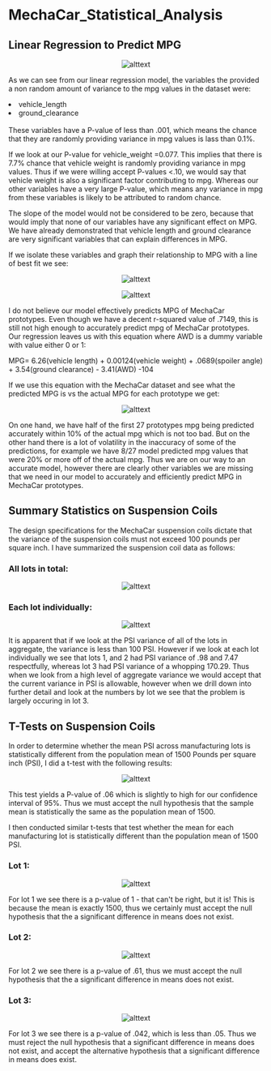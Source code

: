 # MechaCar_Statistical_Analysis

## Linear Regression to Predict MPG

<p align="center"

![alttext](https://github.com/sd2wiebe/MechaCar_Statistical_Analysis/blob/main/Regression1.png)

</p>

As we can see from our linear regression model, the variables the provided a non random amount of variance to the mpg values in the dataset were:
<li> vehicle_length </li>
<li> ground_clearance </li>
<br>
These variables have a P-value of less than .001, which means the chance that they are randomly providing variance in mpg values is lass than 0.1%.

If we look at our P-value for vehicle_weight =0.077. This implies that there is 7.7% chance that vehicle weight is randomly providing variance in mpg values. Thus if we were willing accept P-values <.10, we would say that vehicle weight is also a significant factor contributing to mpg. Whereas our other variables have a very large P-value, which means any variance in mpg from these variables is likely to be attributed to random chance.

The slope of the model would not be considered to be zero, because that would imply that none of our variables have any significant effect on MPG. We have already demonstrated that vehicle length and ground clearance are very significant variables that can explain differences in MPG.

If we isolate these variables and graph their relationship to MPG with a line of best fit we see:

<p align="center"

![alttext](https://github.com/sd2wiebe/MechaCar_Statistical_Analysis/blob/main/MPGxGround_clearance.png)

</p>

<p align="center"

![alttext](https://github.com/sd2wiebe/MechaCar_Statistical_Analysis/blob/main/MPGxVehicle_length.png)

</p>

I do not believe our model effectively predicts MPG of MechaCar prototypes. Even though we have a decent r-squared value of .7149, this is still not high enough to accurately predict mpg of MechaCar prototypes. Our regression leaves us with this equation where AWD is a dummy variable with value either 0 or 1:

MPG= 6.26(vehicle length) + 0.00124(vehicle weight) + .0689(spoiler angle) + 3.54(ground clearance) - 3.41(AWD) -104

If we use this equation with the MechaCar dataset and see what the predicted MPG is vs the actual MPG for each prototype we get:

<p align="center"

![alttext](https://github.com/sd2wiebe/MechaCar_Statistical_Analysis/blob/main/mpg_prediction1.png)

</p>
On one hand, we have half of the first 27 prototypes mpg being predicted accurately within 10% of the actual mpg which is not too bad. But on the other hand there is a lot of volatility in the inaccuracy of some of the predictions, for example we have 8/27 model predicted mpg values that were 20% or more off of the actual mpg.
Thus we are on our way to an accurate model, however there are clearly other variables we are missing that we need in  our model to accurately and efficiently predict MPG in MechaCar prototypes.
 
## Summary Statistics on Suspension Coils

The design specifications for the MechaCar suspension coils dictate that the variance of the suspension coils must not exceed 100 pounds per square inch. I have summarized the suspension coil data as follows:
<br>
### All lots in total:
<p align="center"

![alttext](https://github.com/sd2wiebe/MechaCar_Statistical_Analysis/blob/main/Total_Summary.png)

</p>

### Each lot individually:
<p align="center"

![alttext](https://github.com/sd2wiebe/MechaCar_Statistical_Analysis/blob/main/Lot_Summary.png)

</p>

It is apparent that if we look at the PSI variance of all of the lots in aggregate, the variance is less than 100 PSI. However if we look at each lot individually we see that lots 1, and 2 had PSI variance of .98 and 7.47 respectfully, whereas lot 3 had PSI variance of a whopping 170.29. Thus when we look from a high level of aggregate variance we would accept that the current variance in PSI is allowable, however when we drill down into further detail and look at the numbers by lot we see that the problem is largely occuring in lot 3.

## T-Tests on Suspension Coils

In order to determine whether the mean PSI across manufacturing lots is statistically different from the population mean of 1500 Pounds per square inch (PSI), I did a t-test with the following results:
<p align="center"

![alttext](https://github.com/sd2wiebe/MechaCar_Statistical_Analysis/blob/main/t_test1.png)

</p>
 This test yields a P-value of .06 which is slightly to high for our confidence interval of 95%. Thus we must accept the null hypothesis that the sample mean is statistically the same as the population mean of 1500.
 
I then conducted similar t-tests that test whether the mean for each manufacturing lot is statistically different than the population mean of 1500 PSI.

### Lot 1:
<p align="center"

![alttext](https://github.com/sd2wiebe/MechaCar_Statistical_Analysis/blob/main/t_test_lot1.png)

</p>

For lot 1 we see there is a p-value of 1 - that can't be right, but it is! This is because the mean is exactly 1500, thus we certainly must accept the null hypothesis that the a significant difference in means does not exist.

### Lot 2:
<p align="center"

![alttext](https://github.com/sd2wiebe/MechaCar_Statistical_Analysis/blob/main/t_test_lot2.png)

</p>

For lot 2 we see there is a p-value of .61, thus we must accept the null hypothesis that the a significant difference in means does not exist.
### Lot 3:
<p align="center"

![alttext](https://github.com/sd2wiebe/MechaCar_Statistical_Analysis/blob/main/t_test_lot3.png)

</p>
For lot 3 we see there is a p-value of .042, which is less than .05. Thus we must reject the null hypothesis that a significant difference in means does not exist, and accept the alternative hypothesis that a significant difference in means does exist.

